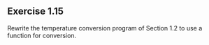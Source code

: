 ## Exercise 1.15
Rewrite the temperature conversion program of Section 1.2 to use a function for conversion.